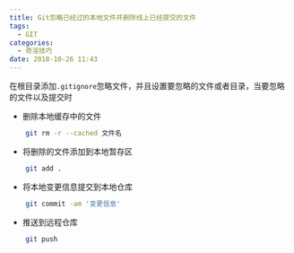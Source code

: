 ```yaml
---
title: Git忽略已经过的本地文件并删除线上已经提交的文件
tags:
  - GIT
categories:
  - 奇淫技巧
date: 2018-10-26 11:43
---
```


在根目录添加`.gitignore`忽略文件，并且设置要忽略的文件或者目录，当要忽略的文件以及提交时

* 删除本地缓存中的文件
```bash
    git rm -r --cached 文件名
```

* 将删除的文件添加到本地暂存区
```bash
    git add .
```

* 将本地变更信息提交到本地仓库
```bash
    git commit -am '变更信息'
```

* 推送到远程仓库
```bash
    git push
```



